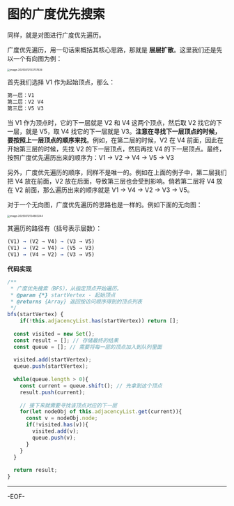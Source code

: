 # 图的广度优先搜索

同样，就是对图进行广度优先遍历。



广度优先遍历，用一句话来概括其核心思路，那就是 **层层扩散**。这里我们还是先以一个有向图为例：

<img src="https://xiejie-typora.oss-cn-chengdu.aliyuncs.com/2025-03-12-053737.png" alt="image-20250312133737628" style="zoom:40%;" />

首先我们选择 V1 作为起始顶点，那么：

```js
第一层：V1
第二层：V2 V4
第三层：V5 V3
```

当 V1 作为顶点时，它的下一层就是 V2 和 V4 这两个顶点，然后取 V2 找它的下一层，就是 V5，取 V4 找它的下一层就是 V3。**注意在寻找下一层顶点的时候，要按照上一层顶点的顺序来找**。例如，在第二层的时候，V2 在 V4 前面，因此在开始第三层的时候，先找 V2 的下一层顶点，然后再找 V4 的下一层顶点。最终，按照广度优先遍历出来的顺序为：V1 → V2 → V4 → V5 → V3



另外，广度优先遍历的顺序，同样不是唯一的。例如在上面的例子中，第二层我们把 V4 放在前面，V2 放在后面，导致第三层也会受到影响。倘若第二层将 V4 放在 V2 前面，那么遍历出来的顺序就是 V1 → V4 → V2 → V3 → V5。



对于一个无向图，广度优先遍历的思路也是一样的。例如下面的无向图：

<img src="https://xiejie-typora.oss-cn-chengdu.aliyuncs.com/2025-03-12-054803.png" alt="image-20250312134803244" style="zoom:40%;" />

其遍历的路径有（括号表示层数）：

```js
(V1) → (V2 → V4) → (V3 → V5)
(V1) → (V2 → V4) → (V5 → V3)
(V1) → (V4 → V2) → (V3 → V5)
```



**代码实现**

```js
/**
 * 广度优先搜索（BFS），从指定顶点开始遍历。
 * @param {*} startVertex - 起始顶点
 * @returns {Array} 返回按访问顺序得到的顶点列表
 */
bfs(startVertex) {
 	if(!this.adjacencyList.has(startVertex)) return [];
  
  const visited = new Set();
  const result = []; // 存储最终的结果
  const queue = []; // 需要将每一层的顶点加入到队列里面
  
  visited.add(startVertex);
  queue.push(startVertex);
  
  while(queue.length > 0){
    const current = queue.shift(); // 先拿到这个顶点
    result.push(current);
    
    // 接下来就需要寻找该顶点对应的下一层
    for(let nodeObj of this.adjacencyList.get(current)){
      const v = nodeObj.node;
      if(!visited.has(v)){
        visited.add(v);
        queue.push(v);
      }
    }
  }
  
  return result;
}
```

---

-EOF-